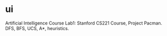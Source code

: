 # ui
Artificial Intelligence Course
Lab1:
	Stanford CS221 Course, Project Pacman.
	DFS, BFS, UCS, A*, heuristics.
